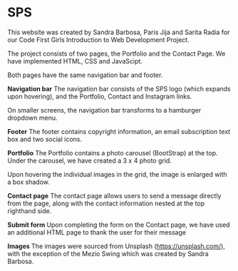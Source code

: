 


# SPS
This website was created by Sandra Barbosa, Paris Jija and Sarita Radia for our Code First Girls Introduction to Web Development Project.

The project consists of two pages, the Portfolio and the Contact Page. We have implemented HTML, CSS and JavaScipt. 

Both pages have the same navigation bar and footer. 

**Navigation bar**
The navigation bar consists of the SPS logo (which expands upon hovering), and the Portfolio, Contact and Instagram links. 

On smaller screens, the navigation bar transforms to a hamburger dropdown menu.

**Footer**
The footer contains copyright information, an email subscription text box and two social icons.

**Portfolio**
The Portfolio contains a photo carousel (BootStrap) at the top. Under the carousel, we have created a 3 x 4 photo grid. 

Upon hovering the individual images in the grid, the image is enlarged with a box shadow. 

**Contact page**
The contact page allows users to send a message directly from the page, along with the contact information nested at the top righthand side. 

**Submit form**
Upon completing the form on the Contact page, we have used an additional HTML page to thank the user for their message 

**Images**
The images were sourced from Unsplash (https://unsplash.com/), with the exception of the Mezio Swing which was created by Sandra Barbosa. 

